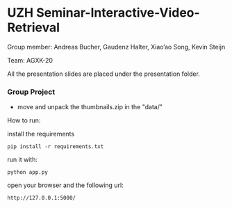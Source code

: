 
# UZH Seminar-Interactive-Video-Retrieval
Group member: Andreas Bucher, Gaudenz Halter, Xiao’ao Song, Kevin Steijn

Team: AGXK-20

All the presentation slides are placed under the presentation folder.

### Group Project

- move and unpack the thumbnails.zip in the "data/"

How to run: 

install the requirements

``pip install -r requirements.txt``

run it with: 

``python app.py``

open your browser and the following url:

``http://127.0.0.1:5000/``
